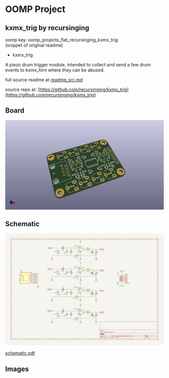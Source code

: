# OOMP Project  
## kxmx_trig  by recursinging  
  
oomp key: oomp_projects_flat_recursinging_kxmx_trig  
(snippet of original readme)  
  
- kxmx_trig  
  
A piezo drum trigger module, intended to collect and send a few drum events to kxmx_hirn where they can be abused.  
  
  full source readme at [readme_src.md](readme_src.md)  
  
source repo at: [https://github.com/recursinging/kxmx_trig](https://github.com/recursinging/kxmx_trig)  
## Board  
  
[![working_3d.png](working_3d_600.png)](working_3d.png)  
## Schematic  
  
[![working_schematic.png](working_schematic_600.png)](working_schematic.png)  
  
[schematic pdf](working_schematic.pdf)  
## Images  
